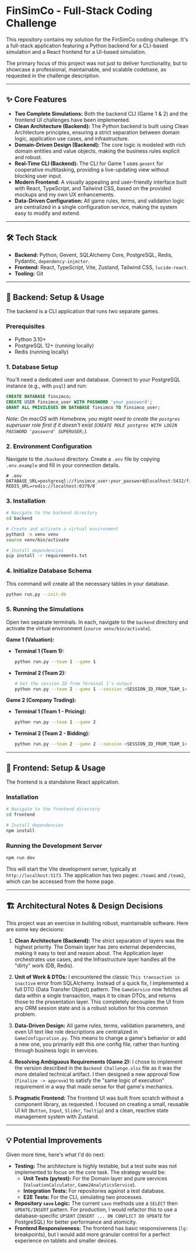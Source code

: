 # FinSimCo - Full-Stack Coding Challenge

This repository contains my solution for the FinSimCo coding challenge. It's a full-stack application featuring a Python backend for a CLI-based simulation and a React frontend for a UI-based simulation.

The primary focus of this project was not just to deliver functionality, but to showcase a professional, maintainable, and scalable codebase, as requested in the challenge description.


---

## ✨ Core Features

*   **Two Complete Simulations:** Both the backend CLI (Game 1 & 2) and the frontend UI challenges have been implemented.
*   **Clean Architecture (Backend):** The Python backend is built using Clean Architecture principles, ensuring a strict separation between domain logic, application use cases, and infrastructure.
*   **Domain-Driven Design (Backend):** The core logic is modeled with rich domain entities and value objects, making the business rules explicit and robust.
*   **Real-Time CLI (Backend):** The CLI for Game 1 uses `gevent` for cooperative multitasking, providing a live-updating view without blocking user input.
*   **Modern Frontend:** A visually appealing and user-friendly interface built with React, TypeScript, and Tailwind CSS, based on the provided mockups and my own UX enhancements.
*   **Data-Driven Configuration:** All game rules, terms, and validation logic are centralized in a single configuration service, making the system easy to modify and extend.

---

## 🛠️ Tech Stack

*   **Backend:** Python, Gevent, SQLAlchemy Core, PostgreSQL, Redis, Pydantic, `dependency-injector`.
*   **Frontend:** React, TypeScript, Vite, Zustand, Tailwind CSS, `lucide-react`.
*   **Tooling:** Git

---

## 🚀 Backend: Setup & Usage

The backend is a CLI application that runs two separate games.

### Prerequisites

*   Python 3.10+
*   PostgreSQL 12+ (running locally)
*   Redis (running locally)

### 1. Database Setup

You'll need a dedicated user and database. Connect to your PostgreSQL instance (e.g., with `psql`) and run:

```sql
CREATE DATABASE finsimco;
CREATE USER finsimco_user WITH PASSWORD 'your_password';
GRANT ALL PRIVILEGES ON DATABASE finsimco TO finsimco_user;
```
*Note: On macOS with Homebrew, you might need to create the `postgres` superuser role first if it doesn't exist (`CREATE ROLE postgres WITH LOGIN PASSWORD 'password' SUPERUSER;`).*

### 2. Environment Configuration

Navigate to the `/backend` directory. Create a `.env` file by copying `.env.example` and fill in your connection details.

```env
# .env
DATABASE_URL=postgresql://finsimco_user:your_password@localhost:5432/finsimco
REDIS_URL=redis://localhost:6379/0
```

### 3. Installation

```bash
# Navigate to the backend directory
cd backend

# Create and activate a virtual environment
python3 -m venv venv
source venv/bin/activate

# Install dependencies
pip install -r requirements.txt
```

### 4. Initialize Database Schema

This command will create all the necessary tables in your database.

```bash
python run.py --init-db
```

### 5. Running the Simulations

Open two separate terminals. In each, navigate to the `backend` directory and activate the virtual environment (`source venv/bin/activate`).

**Game 1 (Valuation):**

*   **Terminal 1 (Team 1):**
    ```bash
    python run.py --team 1 --game 1
    ```
*   **Terminal 2 (Team 2):**
    ```bash
    # Get the session ID from Terminal 1's output
    python run.py --team 2 --game 1 --session <SESSION_ID_FROM_TEAM_1>
    ```

**Game 2 (Company Trading):**

*   **Terminal 1 (Team 1 - Pricing):**
    ```bash
    python run.py --team 1 --game 2
    ```
*   **Terminal 2 (Team 2 - Bidding):**
    ```bash
    python run.py --team 2 --game 2 --session <SESSION_ID_FROM_TEAM_1>
    ```

---

## 🎨 Frontend: Setup & Usage

The frontend is a standalone React application.

### Installation

```bash
# Navigate to the frontend directory
cd frontend

# Install dependencies
npm install
```

### Running the Development Server

```bash
npm run dev
```
This will start the Vite development server, typically at `http://localhost:5173`. The application has two pages: `/team1` and `/team2`, which can be accessed from the home page.

---

## 🏗️ Architectural Notes & Design Decisions

This project was an exercise in building robust, maintainable software. Here are some key decisions:

1.  **Clean Architecture (Backend):** The strict separation of layers was the highest priority. The Domain layer has zero external dependencies, making it easy to test and reason about. The Application layer orchestrates use cases, and the Infrastructure layer handles all the "dirty" work (DB, Redis).

2.  **Unit of Work & DTOs:** I encountered the classic `This transaction is inactive` error from SQLAlchemy. Instead of a quick fix, I implemented a full DTO (Data Transfer Object) pattern. The `GameService` now fetches all data within a single transaction, maps it to clean DTOs, and returns those to the presentation layer. This completely decouples the UI from any ORM session state and is a robust solution for this common problem.

3.  **Data-Driven Design:** All game rules, terms, validation parameters, and even UI text like role descriptions are centralized in `GameConfiguration.py`. This means to change a game's behavior or add a new one, you primarily edit this one config file, rather than hunting through business logic in services.

4.  **Resolving Ambiguous Requirements (Game 2):** I chose to implement the version described in the `Backend Challenge.xlsx` file as it was the more detailed technical artifact. I then designed a new approval flow (`finalize -> approve`) to satisfy the "same logic of execution" requirement in a way that made sense for that game's mechanics. 

5.  **Pragmatic Frontend:** The frontend UI was built from scratch without a component library, as requested. I focused on creating a small, reusable UI kit (`Button`, `Input`, `Slider`, `Tooltip`) and a clean, reactive state management system with Zustand.

---

## 💡 Potential Improvements

Given more time, here's what I'd do next:

*   **Testing:** The architecture is highly testable, but a test suite was not implemented to focus on the core task. The strategy would be:
    *   **Unit Tests (pytest):** For the Domain layer and pure services (`ValuationCalculator`, `Game2AnalyticsService`).
    *   **Integration Tests:** For repositories against a test database.
    *   **E2E Tests:** For the CLI, simulating two processes.
*   **Repository `save` Logic:** The current `save` methods use a `SELECT` then `UPDATE/INSERT` pattern. For production, I would refactor this to use a database-specific `UPSERT` (`INSERT ... ON CONFLICT DO UPDATE` for PostgreSQL) for better performance and atomicity.
*   **Frontend Responsiveness:** The frontend has basic responsiveness (`lg:` breakpoints), but I would add more granular control for a perfect experience on tablets and smaller devices.